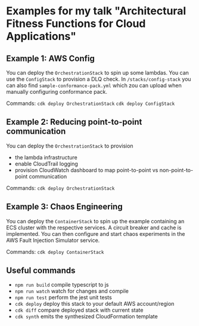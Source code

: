 # Examples for my talk "Architectural Fitness Functions for Cloud Applications"

## Example 1: AWS Config
You can deploy the `OrchestrationStack` to spin up some lambdas.
You can use the `ConfigStack` to provision a DLQ check.
In `/stacks/config-stack` you can also find `sample-conformance-pack.yml` which zou can upload when manually configuring conformance pack.

Commands:
`cdk deploy OrchestrationStack`
`cdk deploy ConfigStack`

## Example 2: Reducing point-to-point communication
You can deploy the `OrchestrationStack` to provision
- the lambda infrastructure
- enable CloudTrail logging
- provision CloudWatch dashboard to map point-to-point vs non-point-to-point communication

Commands:
`cdk deploy OrchestrationStack`

## Example 3: Chaos Engineering
You can deploy the `ContainerStack` to spin up the example containing an ECS cluster with the respective services.
A circuit breaker and cache is implemented.
You can then configure and start chaos experiments in the AWS Fault Injection Simulator service.

Commands:
`cdk deploy ContainerStack`


## Useful commands

* `npm run build`   compile typescript to js
* `npm run watch`   watch for changes and compile
* `npm run test`    perform the jest unit tests
* `cdk deploy`      deploy this stack to your default AWS account/region
* `cdk diff`        compare deployed stack with current state
* `cdk synth`       emits the synthesized CloudFormation template

